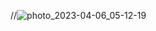 //![photo_2023-04-06_05-12-19](https://github.com/sardor0320/Project/assets/158124438/fb8ab350-44e9-4450-a0a6-bd745ef94649)
